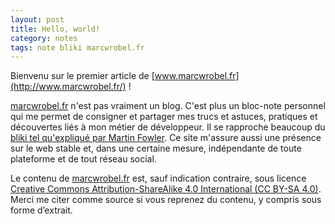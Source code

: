 ```yaml
---
layout: post
title: Hello, world!
category: notes
tags: note bliki marcwrobel.fr
---
```


Bienvenu sur le premier article de [www.marcwrobel.fr](http://www.marcwrobel.fr/) !

[marcwrobel.fr](http://www.marcwrobel.fr/) n'est pas vraiment un blog. C'est plus un bloc-note
personnel qui me permet de consigner et partager mes trucs et astuces, pratiques et découvertes liés
à mon métier de développeur. Il se rapproche beaucoup du [bliki tel qu'expliqué par Martin
Fowler](https://www.martinfowler.com/bliki/WhatIsaBliki.html). Ce site m'assure aussi une présence
sur le web stable et, dans une certaine mesure, indépendante de toute plateforme et de tout réseau
social.

Le contenu de [marcwrobel.fr](http://www.marcwrobel.fr/) est, sauf indication contraire, sous
licence [Creative Commons Attribution-ShareAlike 4.0 International
(CC BY-SA 4.0)](https://creativecommons.org/licenses/by-sa/4.0/deed.fr). Merci me citer comme source
si vous reprenez du contenu, y compris sous forme d’extrait.
